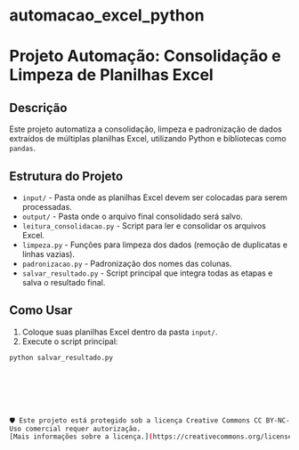 # automacao_excel_python
# Projeto Automação: Consolidação e Limpeza de Planilhas Excel

## Descrição

Este projeto automatiza a consolidação, limpeza e padronização de dados extraídos de múltiplas planilhas Excel, utilizando Python e bibliotecas como `pandas`.

## Estrutura do Projeto

- `input/` - Pasta onde as planilhas Excel devem ser colocadas para serem processadas.
- `output/` - Pasta onde o arquivo final consolidado será salvo.
- `leitura_consolidacao.py` - Script para ler e consolidar os arquivos Excel.
- `limpeza.py` - Funções para limpeza dos dados (remoção de duplicatas e linhas vazias).
- `padronizacao.py` - Padronização dos nomes das colunas.
- `salvar_resultado.py` - Script principal que integra todas as etapas e salva o resultado final.

## Como Usar

1. Coloque suas planilhas Excel dentro da pasta `input/`.
2. Execute o script principal:

```bash
python salvar_resultado.py







🛡️ Este projeto está protegido sob a licença Creative Commons CC BY-NC-SA 4.0.  
Uso comercial requer autorização.  
[Mais informações sobre a licença.](https://creativecommons.org/licenses/by-nc-sa/4.0/deed.pt_BR)
